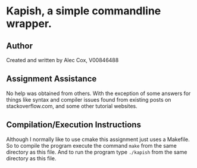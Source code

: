 # Kapish, a simple commandline wrapper.

## Author
Created and written by Alec Cox, V00846488

## Assignment Assistance
No help was obtained from others. With the exception of some answers
for things like syntax and compiler issues found from existing posts
on stackoverflow.com, and some other tutorial websites.

## Compilation/Execution Instructions
Although I normally like to use cmake this assignment just uses a
Makefile. So to compile the program execute the command `make` from
the same directory as this file. And to run the program type
`./kapish` from the same directory as this file.

